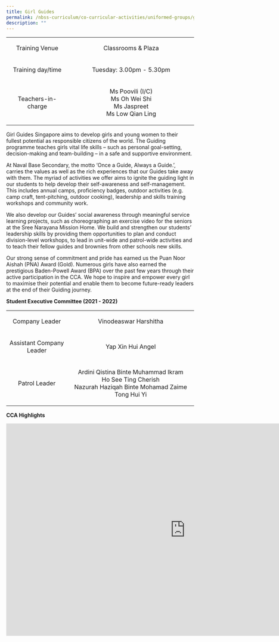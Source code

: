 ```yaml
---
title: Girl Guides
permalink: /nbss-curriculum/co-curricular-activities/uniformed-groups/girl-guides/
description: ""
---
```



<table width="0">
<tbody>
<tr>
<td style="text-align: center;" width="180">
<p>Training Venue</p>
</td>
<td style="text-align: center;" width="421">
<p>Classrooms &amp; Plaza</p>
</td>
</tr>
<tr>
<td style="text-align: center;" width="180">
<p>Training day/time</p>
</td>
<td style="text-align: center;" width="421">
<p>Tuesday: 3.00pm - 5.30pm</p>
</td>
</tr>
<tr>
<td style="text-align: center;" width="180">
<p>Teachers-in-charge</p>
</td>
<td style="text-align: center;" width="421">
<p>Ms Poovili (I/C)<br />Ms Oh Wei Shi<br />Ms Jaspreet<br />Ms Low Qian Ling</p>
</td>
</tr>
</tbody>
</table>
<p>Girl Guides Singapore aims to develop girls and young women to their fullest potential as responsible citizens of the world. The Guiding programme teaches girls vital life skills &ndash; such as personal goal-setting, decision-making and team-building &ndash; in a safe and supportive environment.&nbsp;</p>
<p>At Naval Base Secondary, the motto &lsquo;Once a Guide, Always a Guide.&rsquo;, carries the values as well as the rich experiences that our Guides take away with them. The myriad of activities we offer aims to ignite the guiding light in our students to help develop their self-awareness and self-management. This includes annual camps, proficiency badges, outdoor activities (e.g. camp craft, tent-pitching, outdoor cooking), leadership and skills training workshops and community work.</p>
<p>We also develop our Guides&rsquo; social awareness through meaningful service learning projects, such as choreographing an exercise video for the seniors at the Sree Narayana Mission Home. We build and strengthen our students&rsquo; leadership skills by providing them opportunities to plan and conduct division-level workshops, to lead in unit-wide and patrol-wide activities and to teach their fellow guides and brownies from other schools new skills.&nbsp;</p>
<p>Our strong sense of commitment and pride has earned us the Puan Noor Aishah (PNA) Award (Gold). Numerous girls have also earned the prestigious Baden-Powell Award (BPA) over the past few years through their active participation in the CCA. We hope to inspire and empower every girl to maximise their potential and enable them to become future-ready leaders at the end of their Guiding journey.&nbsp;</p>
<p><strong>Student Executive Committee (2021 - 2022)<br /></strong></p>
<table width="0">
<tbody>
<tr>
<td style="text-align: center;" width="180">
<p>Company Leader</p>
</td>
<td style="text-align: center;" width="421">
<p>Vinodeaswar Harshitha</p>
</td>
</tr>
<tr>
<td style="text-align: center;" width="180">
<p>Assistant Company Leader</p>
</td>
<td style="text-align: center;" width="421">
<p>Yap Xin Hui Angel</p>
</td>
</tr>
<tr>
<td style="text-align: center;" width="180">
<p>Patrol Leader</p>
</td>
<td style="text-align: center;" width="421">
<p>Ardini Qistina Binte Muhammad Ikram<br />Ho See Ting Cherish<br />Nazurah Haziqah Binte Mohamad Zaime<br />Tong Hui Yi</p>
</td>
</tr>
</tbody>
</table>
<p><strong>CCA Highlights</strong></p>
<iframe src="https://docs.google.com/presentation/d/e/2PACX-1vQ0wDIco8CtRKNj0BTsDE08GJALAcolqq4HLSBRbiDm3m6Q3ODgtbNmzGMvMFVEixHI-I6e6WDvhlgl/embed?start=false&loop=false&delayms=10000" frameborder="0" width="960" height="569" allowfullscreen="true"></iframe>